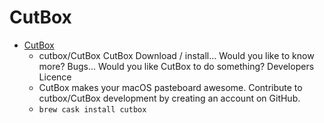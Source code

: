 # CutBox
- [CutBox](https://github.com/cutbox/CutBox)
  -  cutbox/CutBox CutBox Download / install... Would you like to know more? Bugs... Would you like CutBox to do something? Developers Licence
  - CutBox makes your macOS pasteboard awesome. Contribute to cutbox/CutBox development by creating an account on GitHub.
  - `brew cask install cutbox`
